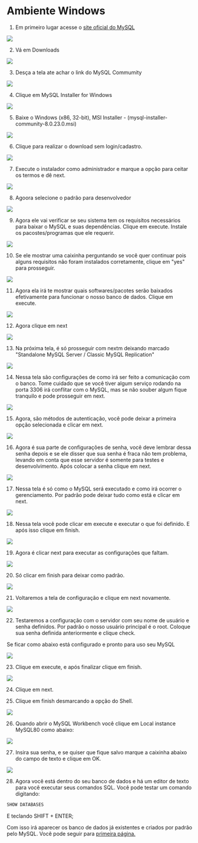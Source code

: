 # Ambiente Windows

1. Em primeiro lugar acesse o [site oficial do MySQL](https://mysql.com) 

<img src="../assets/win01.png">

2. Vá em Downloads

<img src="../assets/win02.png">


3. Desça a tela ate achar o link do MySQL Commumity

<img src="../assets/win03.png">

4. Clique em MySQL Installer for Windows

<img src="../assets/win04.png">

5. Baixe o Windows (x86, 32-bit), MSI Installer - (mysql-installer-community-8.0.23.0.msi)

<img src="../assets/win05.png">

6. Clique para realizar o download sem login/cadastro.

<img src="../assets/win06.png">

7. Execute o instalador como administrador e marque a opção para ceitar os termos e dê next.

<img src="../assets/win07.png">


8. Agoora selecione o padrão para desenvolvedor

<img src="../assets/win08.png">

9. Agora ele vai verificar se seu sistema tem os requisítos necessários para baixar o MySQL e suas dependências. Clique em execute. Instale os pacostes/programas que ele requerir.

<img src="../assets/win09.png">

10. Se ele mostrar uma caixinha perguntando se você quer continuar pois alguns requisitos não foram instalados corretamente, clique em "yes" para prosseguir.

<img src="../assets/win10.png">

11. Agora ela irá te mostrar quais softwares/pacotes serão baixados efetivamente para funcionar o nosso banco de dados. Clique em execute.

<img src="../assets/win11.png">

12. Agora clique em next

<img src="../assets/win12.png">

13. Na próxima tela, é só prosseguir com nextm deixando marcado "Standalone MySQL Server / Classic MySQL Replication"

<img src="../assets/win13.png">

14. Nessa tela são configurações de como irá ser feito a comunicação com o banco. Tome cuidado que se você tiver algum serviço rodando na porta 3306 irá conflitar com o MySQL, mas se não souber algum fique tranquilo e pode prosseguir em next.

<img src="../assets/win14.png">

15. Agora, são métodos de autenticação, você pode deixar a primeira opção selecionada e clicar em next.

<img src="../assets/win15.png">

16. Agora é sua parte de configurações de senha, você deve lembrar dessa senha depois e se ele disser que sua senha é fraca não tem problema, levando em conta que esse servidor é somente para testes e desenvolvimento. Após colocar a senha clique em next.

<img src="../assets/win16.png">

17. Nessa tela é só como o MySQL será executado e como irá ocorrer o gerenciamento. Por padrão pode deixar tudo como está e clicar em next.

<img src="../assets/win17.png">

18. Nessa tela você pode clicar em execute e executar o que foi definido. E após isso clique em finish.

<img src="../assets/win18.png">


19. Agora é clicar next para executar as configurações que faltam.


<img src="../assets/win19.png">

20. Só clicar em finish para deixar como padrão.

<img src="../assets/win20.png">

21. Voltaremos a tela de configuração e clique em next novamente.

<img src="../assets/win21.png">

22. Testaremos a configuração com o servidor com seu nome de usuário e senha definidos. Por padrão o nosso usuário principal é o root. Coloque sua senha definida anteriormente e clique check.

Se ficar como abaixo está configurado e pronto para uso seu MySQL

<img src="../assets/win22.png">

23. Clique em execute, e após finalizar clique em finish.

<img src="../assets/win23.png">

24. Clique em next.

25. Clique em finish desmarcando a opção do Shell.
<img src="../assets/win24.png">

26. Quando abrir o MySQL Workbench você clique em Local instance MySQL80 como abaixo:

<img src="../assets/win25.png">

27. Insira sua senha, e se quiser que fique salvo marque a caixinha abaixo do campo de texto e clique em OK.

<img src="../assets/win26.png">

28. Agora você está dentro do seu banco de dados e há um editor de texto para você executar seus comandos SQL. Você pode testar um comando digitando:

```sql
SHOW DATABASES
```
E teclando SHIFT + ENTER;

Com isso irá aparecer os banco de dados já existentes e criados por padrão pelo MySQL. Você pode seguir para <a href="../02-Introdução/01-Introducao.md">primeira página.</a>